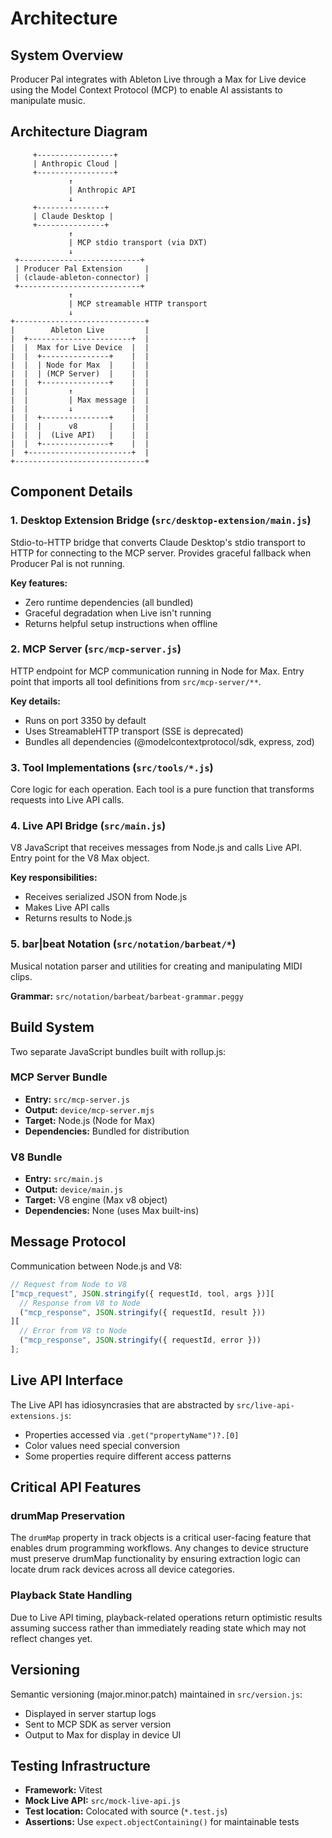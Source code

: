 # Architecture

## System Overview

Producer Pal integrates with Ableton Live through a Max for Live device using
the Model Context Protocol (MCP) to enable AI assistants to manipulate music.

## Architecture Diagram

```
     +-----------------+
     | Anthropic Cloud |
     +-----------------+
             ↑
             | Anthropic API
             ↓
     +---------------+
     | Claude Desktop |
     +---------------+
             ↑
             | MCP stdio transport (via DXT)
             ↓
 +---------------------------+
 | Producer Pal Extension     |
 | (claude-ableton-connector) |
 +---------------------------+
             ↑
             | MCP streamable HTTP transport
             ↓
+-----------------------------+
|        Ableton Live         |
|  +-----------------------+  |
|  |  Max for Live Device  |  |
|  |  +---------------+    |  |
|  |  | Node for Max  |    |  |
|  |  | (MCP Server)  |    |  |
|  |  +---------------+    |  |
|  |         ↑             |  |
|  |         | Max message |  |
|  |         ↓             |  |
|  |  +---------------+    |  |
|  |  |      v8       |    |  |
|  |  |  (Live API)   |    |  |
|  |  +---------------+    |  |
|  +-----------------------+  |
+-----------------------------+
```

## Component Details

### 1. Desktop Extension Bridge (`src/desktop-extension/main.js`)

Stdio-to-HTTP bridge that converts Claude Desktop's stdio transport to HTTP for
connecting to the MCP server. Provides graceful fallback when Producer Pal is
not running.

**Key features:**

- Zero runtime dependencies (all bundled)
- Graceful degradation when Live isn't running
- Returns helpful setup instructions when offline

### 2. MCP Server (`src/mcp-server.js`)

HTTP endpoint for MCP communication running in Node for Max. Entry point that
imports all tool definitions from `src/mcp-server/**`.

**Key details:**

- Runs on port 3350 by default
- Uses StreamableHTTP transport (SSE is deprecated)
- Bundles all dependencies (@modelcontextprotocol/sdk, express, zod)

### 3. Tool Implementations (`src/tools/*.js`)

Core logic for each operation. Each tool is a pure function that transforms
requests into Live API calls.

### 4. Live API Bridge (`src/main.js`)

V8 JavaScript that receives messages from Node.js and calls Live API. Entry
point for the V8 Max object.

**Key responsibilities:**

- Receives serialized JSON from Node.js
- Makes Live API calls
- Returns results to Node.js

### 5. bar|beat Notation (`src/notation/barbeat/*`)

Musical notation parser and utilities for creating and manipulating MIDI clips.

**Grammar:** `src/notation/barbeat/barbeat-grammar.peggy`

## Build System

Two separate JavaScript bundles built with rollup.js:

### MCP Server Bundle

- **Entry:** `src/mcp-server.js`
- **Output:** `device/mcp-server.mjs`
- **Target:** Node.js (Node for Max)
- **Dependencies:** Bundled for distribution

### V8 Bundle

- **Entry:** `src/main.js`
- **Output:** `device/main.js`
- **Target:** V8 engine (Max v8 object)
- **Dependencies:** None (uses Max built-ins)

## Message Protocol

Communication between Node.js and V8:

```javascript
// Request from Node to V8
["mcp_request", JSON.stringify({ requestId, tool, args })][
  // Response from V8 to Node
  ("mcp_response", JSON.stringify({ requestId, result }))
][
  // Error from V8 to Node
  ("mcp_response", JSON.stringify({ requestId, error }))
];
```

## Live API Interface

The Live API has idiosyncrasies that are abstracted by
`src/live-api-extensions.js`:

- Properties accessed via `.get("propertyName")?.[0]`
- Color values need special conversion
- Some properties require different access patterns

## Critical API Features

### drumMap Preservation

The `drumMap` property in track objects is a critical user-facing feature that
enables drum programming workflows. Any changes to device structure must
preserve drumMap functionality by ensuring extraction logic can locate drum rack
devices across all device categories.

### Playback State Handling

Due to Live API timing, playback-related operations return optimistic results
assuming success rather than immediately reading state which may not reflect
changes yet.

## Versioning

Semantic versioning (major.minor.patch) maintained in `src/version.js`:

- Displayed in server startup logs
- Sent to MCP SDK as server version
- Output to Max for display in device UI

## Testing Infrastructure

- **Framework:** Vitest
- **Mock Live API:** `src/mock-live-api.js`
- **Test location:** Colocated with source (`*.test.js`)
- **Assertions:** Use `expect.objectContaining()` for maintainable tests
